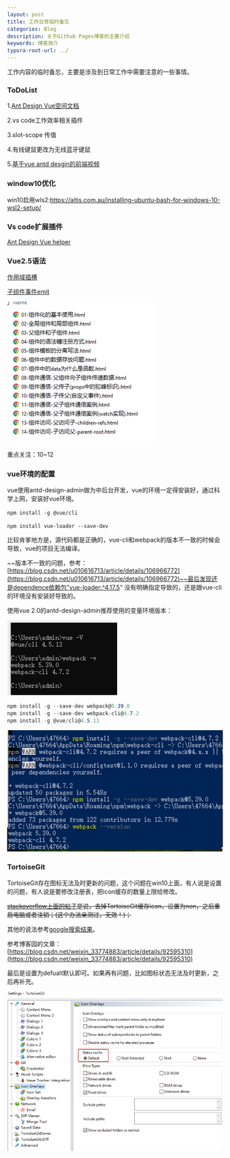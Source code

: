```yaml
---
layout: post
title: 工作日常临时备忘
categories: Blog
description: 关于Github Pages博客的主要介绍
keywords: 博客简介
typora-root-url: ../
---
```

工作内容的临时备忘，主要是涉及到日常工作中需要注意的一些事情。

### ToDoList

1.[Ant Design Vue空间文档](https://www.antdv.com/components/form-model/#Form-Component)

2.vs code工作效率相关插件

3.slot-scope 传值

4.有线键鼠更改为无线蓝牙键鼠

5.[基于vue antd desgin的前端视频](https://search.bilibili.com/all?keyword=ant%20design%20vue&from_source=webtop_search&spm_id_from=333.788) 


### window10优化

win10启用wls2:https://altis.com.au/installing-ubuntu-bash-for-windows-10-wsl2-setup/


### Vs code扩展插件

[Ant Design Vue helper](https://marketplace.visualstudio.com/items?itemName=ant-design-vue.vscode-ant-design-vue-helper)



### Vue2.5语法

[作用域插槽](https://cn.vuejs.org/v2/guide/components-slots.html)

[子组件事件emit](https://cn.vuejs.org/v2/guide/components.html?#%E4%BD%BF%E7%94%A8%E4%BA%8B%E4%BB%B6%E6%8A%9B%E5%87%BA%E4%B8%80%E4%B8%AA%E5%80%BC)

![childe_father_event](/images/posts/child_father_event.png)

重点关注：10~12

### vue环境的配置

vue使用antd-design-admin做为中后台开发，vue的环境一定得安装好，通过科学上网，安装好vue环境。

`npm install -g @vue/cli`

`npm install vue-loader --save-dev`

比较肯爹地方是，源代码都是正确的，vue-cli和webpack的版本不一致的时候会导致，vue的项目无法编译。

~~版本不一致的问题，参考：[https://blog.csdn.net/u010616713/article/details/106966772](https://blog.csdn.net/u010616713/article/details/106966772)~~最后发现还是dependence依赖包"vue-loader:^4.17.5" 没有明确指定导致的，还是跟vue-cli的环境没有安装好导致的。

使用vue 2.0的antd-design-admin推荐使用的变量环境版本：

![webpack_version_vue372.png](/images/posts/webpack_version_vue372.png)

```c#
npm install -g --save-dev webpack@5.39.0
npm install -g --save-dev webpack-cli@4.7.2
npm install -g @vue/cli@4.5.13
```

![webpack_cli_install_42424](/images/posts/webpack_cli_install_42424.png)

### TortoiseGit

TortoiseGit存在图标无法及时更新的问题，这个问题在win10上面，有人说是设置的问题，有人说是要修改注册表，把icon缓存的数量上限给修改。

~~[stackoverflow上面的帖子](https://stackoverflow.com/questions/8137929/tortoisegit-modified-sign-icon-overlay-is-not-updating)是说，去掉TortoiseGit缓存icon，设置为non，之后重启电脑或者注销；(这个办法亲测过，无效！)；~~

其他的说法参考[google搜索结果](https://www.google.com/search?q=git+%E7%8A%B6%E6%80%81%E5%9B%BE%E6%A0%87%E6%9B%B4%E6%96%B0%E4%B8%8D%E5%8F%8A%E6%97%B6&newwindow=1&ei=bo5qYbTfBOnKytMP-f2YyAc&ved=0ahUKEwi0zrzews7zAhVppXIEHfk-BnkQ4dUDCA4&uact=5&oq=git+%E7%8A%B6%E6%80%81%E5%9B%BE%E6%A0%87%E6%9B%B4%E6%96%B0%E4%B8%8D%E5%8F%8A%E6%97%B6&gs_lcp=Cgdnd3Mtd2l6EAM6BwgAEEcQsAM6BQgAEIAEOggIABAWEAoQHjoGCAAQFhAeOgUIIRCgAToECAAQHjoGCAAQCBAeOgcIABCABBAMSgQIQRgAUImsJ1irzidgzc8naAFwAngAgAGQBIgB1kySAQoyLTYuMjIuMS4xmAEAoAEByAEEwAEB&sclient=gws-wiz)。

参考博客园的文章：[https://blog.csdn.net/weixin_33774883/article/details/92595310](https://blog.csdn.net/weixin_33774883/article/details/92595310)

最后是设置为defualt默认即可。如果再有问题，比如图标状态无法及时更新，之后再补充。

![torturial_setting322.png](/images/posts/torturial_setting322.png)

